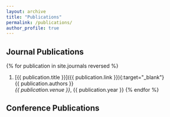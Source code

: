 ```yaml
---
layout: archive
title: "Publications"
permalink: /publications/
author_profile: true
---
```


<!-- {% if site.author.googlescholar %}
  <div class="wordwrap">You can also find my articles on <a href="{{site.author.googlescholar}}">my Google Scholar profile</a>.</div>
{% endif %}

{% include base_path %}

{% for post in site.publications reversed %}
  {% include archive-single.html %}
{% endfor %} -->


## Journal Publications

<!-- {% assign sorted_journal_publications = site.publications.journals reversed %} -->

{% for publication in site.journals reversed %}
1. [{{ publication.title }}]({{ publication.link }}){:target="_blank"}  
   {{ publication.authors }}  
   _{{ publication.venue }}_, {{ publication.year }}
{% endfor %}


## Conference Publications

